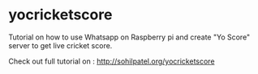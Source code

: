 # yocricketscore

Tutorial on how to use Whatsapp on Raspberry pi and create "Yo Score" server to get live cricket score.

Check out full tutorial on : http://sohilpatel.org/yocricketscore
